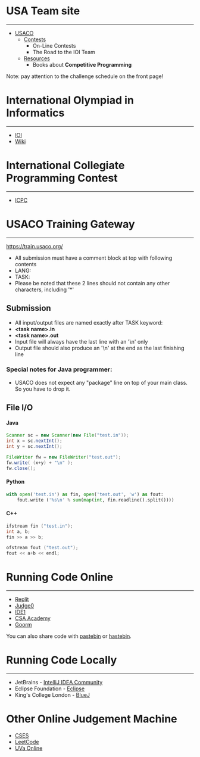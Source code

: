 # USA Team site
---
- [USACO](http://usaco.org)
  - [Contests](http://usaco.org/index.php?page=contests)
    - On-Line Contests
    - The Road to the IOI Team
  - [Resources](http://usaco.org/index.php?page=resources)
    - Books about **Competitive Programming**
    
    
Note: pay attention to the challenge schedule on the front page!

# International Olympiad in Informatics
---
- [IOI](https://ioinformatics.org/)
- [Wiki](https://en.wikipedia.org/wiki/International_Olympiad_in_Informatics)

# International Collegiate Programming Contest
---
- [ICPC](https://icpc.global/)

# USACO Training Gateway
---
https://train.usaco.org/
- All submission must have a comment block at top with following contents
 - LANG:
 - TASK:
- Please be noted that these 2 lines should not contain any other characters, including '*'

## Submission

- All input/output files are named exactly after TASK keyword:
 - **<task name\>.in**
 - **<task name\>.out**
- Input file will always have the last line with an '\\n' only
- Output file should also produce an '\\n' at the end as the last finishing line

### Special notes for Java programmer:
- USACO does not expect any "package" line on top of your main class. So you have to drop it.


File I/O
---

#### Java
```java
Scanner sc = new Scanner(new File("test.in"));
int x = sc.nextInt();
int y = sc.nextInt();

FileWriter fw = new FileWriter("test.out");
fw.write( (x+y) + "\n" );
fw.close();
```

#### Python
```python
with open('test.in') as fin, open('test.out', 'w') as fout:
    fout.write ('%s\n' % sum(map(int, fin.readline().split())))
```

#### C++
```cpp
ifstream fin ("test.in");
int a, b;
fin >> a >> b;

ofstream fout ("test.out");
fout << a+b << endl;
```

# Running Code Online
---
- [Replit](https://repl.it/)
- [Judge0](https://ide.judge0.com)
- [IDE1](https://ideone.com)
- [CSA Academy](https://csacademy.com/workspace/)
- [Goorm](https://ide.goorm.io/)

You can also share code with [pastebin](https://pastebin.com) or [hastebin](https://hastebin.com).

# Running Code Locally
---

- JetBrains - [IntelliJ IDEA Community](https://www.jetbrains.com/idea/)
- Eclipse Foundation - [Eclipse](https://www.eclipse.org/eclipseide/)
- King's College London - [BlueJ](https://bluej.org/)

# Other Online Judgement Machine

- [CSES](https://cses.fi/problemset/)
- [LeetCode](https://leetcode.com/problemset/all/)
- [UVa Online](https://onlinejudge.org/index.php?option=com_onlinejudge&Itemid=8)